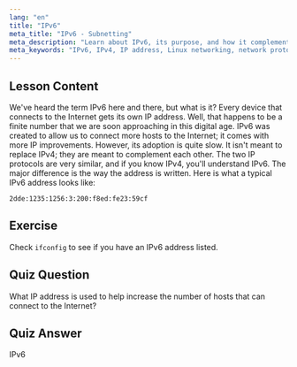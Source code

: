 ```yaml
---
lang: "en"
title: "IPv6"
meta_title: "IPv6 - Subnetting"
meta_description: "Learn about IPv6, its purpose, and how it complements IPv4. Understand IPv6 addressing and its role in connecting more devices to the internet."
meta_keywords: "IPv6, IPv4, IP address, Linux networking, network protocols, beginner, tutorial, guide"
---
```


## Lesson Content

We've heard the term IPv6 here and there, but what is it? Every device that connects to the Internet gets its own IP address. Well, that happens to be a finite number that we are soon approaching in this digital age. IPv6 was created to allow us to connect more hosts to the Internet; it comes with more IP improvements. However, its adoption is quite slow. It isn't meant to replace IPv4; they are meant to complement each other. The two IP protocols are very similar, and if you know IPv4, you'll understand IPv6. The major difference is the way the address is written. Here is what a typical IPv6 address looks like:

```plaintext
2dde:1235:1256:3:200:f8ed:fe23:59cf
```

## Exercise

Check `ifconfig` to see if you have an IPv6 address listed.

## Quiz Question

What IP address is used to help increase the number of hosts that can connect to the Internet?

## Quiz Answer

IPv6
